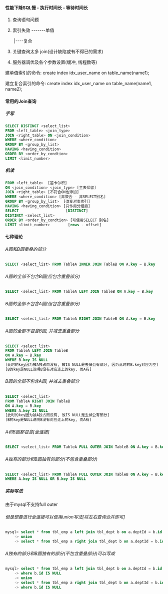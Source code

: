 #### 性能下降SQL慢 - 执行时间长 - 等待时间长

1. 查询语句问题

2. 索引失效 -------单值

   ​				  |----复合

3. 关键查询太多 join(设计缺陷或有不得已的需求)

4. 服务器调优及各个参数设置(缓冲, 线程数等)



建单值索引的命令:  create index idx_user_name on table_name(name1);

建立复合索引的命令: create index idx_user_name on table_name(name1, name2);

#### 常用的Join查询

##### 手写

```sql
SELECT DISTINCT <select_list> 
FROM <left_table> <join_type> 
JOIN <right_table> ON <join_condition>
WHERE <where_condition>
GROUP BY <group_by_list>
HAVING <having_condition>
ORDER BY <order_by_condtion>
LIMIT <limit_number>
```

##### 机读

```sql
FROM <left_table>  [笛卡尔积]
ON <join_condition> <join_type> [主表保留]
JOIN <right_table> [不符合ON也添加]
WHERE <where_condition> [非聚合 - 非SELECT别名]
GROUP BY <group_by_list>  [改变对表索引]
HAVING <having_condition> [只作用分组后]
SELECT 					   [DISTINCT]
DISTINCT <select_list>
ORDER BY <order_by_condtion> [可使用SELECT 别名]
LIMIT <limit_number>		[rows - offset]
```



#### 七种理论

###### A圆和B圆重叠的部分

```sql
SELECT <select_list> FROM TableA INNER JOIN TableB ON A.key = B.key
```

###### A圆的全部不包含B圆(但包含重叠部分)

```sql
SELECT <select_list> FROM TableA LEFT JOIN TableB ON A.key = B.key
```

###### B圆的全部不包含A圆(但包含重叠部分)

```sql
SELECT <select_list> FROM TableA RIGHT JOIN TableB ON A.key = B.key
```

###### A圆的全部不包含B圆, 并减去重叠部分

```sql
SELECT <select_list> 
FROM TableA LEFT JOIN TableB 
ON A.key = B.key
WHERE B.key IS NULL 
[此时的key因为被A独占而没有, 故IS NULL是去掉公有部分, 因为此时的B.key对应为空]
[B的key是NULL说明B没有对应连上的key, 而A有]
```

###### B圆的全部不包含A圆, 并减去重叠部分

```sql
SELECT <select_list> 
FROM TableA RIGHT JOIN TableB 
ON A.key = B.key
WHERE A.key IS NULL 
[此时的key因为被A独占而没有, 故IS NULL是去掉公有部分]
[B的key是NULL说明B没有对应连上的key, 而A有]
```

###### A和B圆都包含[全连接]

```sql
SELECT <select_list> FROM TableA FULL OUTER JOIN TableB ON A.key = B.key
```

###### A独有的部分和B圆独有的部分(不包含重叠部分)

```sql
SELECT <select_list> FROM TableA FULL OUTER JOIN TableB ON A.key = B.key
WHERE A.key IS NULL OR B.key IS NULL
```

##### 实际写法

由于mysql不支持full outer

###### 但是想要进行全连接可以使用union写法[将左右查询合并即可]

```sql
mysql> select * from tbl_emp a left join tbl_dept b on a.deptId = b.id 
    -> union 
    -> select * from tbl_emp a right join tbl_dept b on a.deptId = b.id
```

###### A独有的部分和B圆独有的部分(不包含重叠部分)可以写成

```sql
mysql> select * from tbl_emp a left join tbl_dept b on a.deptId = b.id 
	-> where b.id IS NULL
    -> union 
    -> select * from tbl_emp a right join tbl_dept b on a.deptId = b.id
    -> where b.id IS NULL
```

